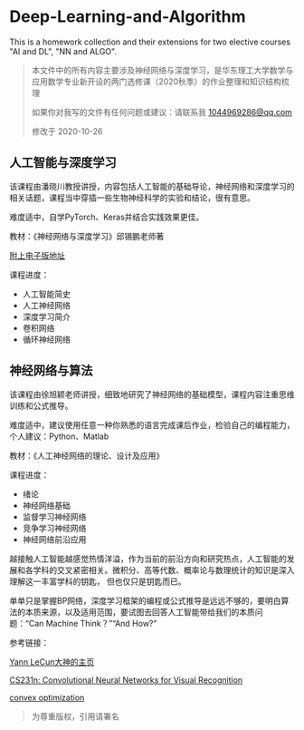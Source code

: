 # Deep-Learning-and-Algorithm
This is a homework collection and their extensions for two elective courses "AI and DL", "NN and ALGO".
> 本文件中的所有内容主要涉及神经网络与深度学习，是华东理工大学数学与应用数学专业新开设的两门选修课（2020秋季）的作业整理和知识结构梳理
>
> 如果你对我写的文件有任何问题或建议：请联系我 1044969286@qq.com
>
>修改于 2020-10-26

## 人工智能与深度学习
该课程由潘晓川教授讲授，内容包括人工智能的基础导论，神经网络和深度学习的相关话题，课程当中穿插一些生物神经科学的实验和结论，很有意思。

难度适中，自学PyTorch、Keras并结合实践效果更佳。

教材：《神经网络与深度学习》邱锡鹏老师著

[附上电子版地址](https://github.com/nndl/nndl.github.io)

课程进度：
- 人工智能简史
- 人工神经网络
- 深度学习简介
- 卷积网络
- 循环神经网络



## 神经网络与算法
该课程由徐旭颖老师讲授，细致地研究了神经网络的基础模型，课程内容注重思维训练和公式推导。

难度适中，建议使用任意一种你熟悉的语言完成课后作业，检验自己的编程能力，个人建议：Python、Matlab

教材：《人工神经网络的理论、设计及应用》

课程进度：
- 绪论
- 神经网络基础
- 监督学习神经网络
- 竞争学习神经网络
- 神经网络前沿应用


越接触人工智能越感觉热情洋溢，作为当前的前沿方向和研究热点，人工智能的发展和各学科的交叉紧密相关。微积分、高等代数、概率论与数理统计的知识是深入理解这一丰富学科的钥匙，
但也仅只是钥匙而已。

单单只是掌握BP网络，深度学习框架的编程或公式推导是远远不够的，要明白算法的本质来源，以及适用范围，要试图去回答人工智能带给我们的本质问题：“Can Machine Think？”“And How?"


参考链接：

[Yann LeCun大神的主页](http://yann.lecun.com/)

[CS231n: Convolutional Neural Networks for Visual Recognition](http://cs231n.stanford.edu/)

[convex optimization](https://www.convexoptimization.com/)

> 为尊重版权，引用请署名
